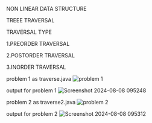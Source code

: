 NON LINEAR DATA STRUCTURE

TREEE TRAVERSAL 

TRAVERSAL TYPE

1.PREORDER TRAVERSAL

2.POSTORDER TRAVERSAL

3.INORDER TRAVERSAL

problem 1  as traverse.java
![problem 1](https://github.com/user-attachments/assets/02985cdc-8aef-448d-a095-68b2d2284ad1)

output for problem 1
![Screenshot 2024-08-08 095248](https://github.com/user-attachments/assets/1903fc72-5797-490d-b959-66de53df9082)

problem 2 as traverse2.java
![problem 2](https://github.com/user-attachments/assets/1f71013f-bc9f-428d-9b19-b74567fa7f12)

output for problem 2
![Screenshot 2024-08-08 095312](https://github.com/user-attachments/assets/e8da4d47-e4eb-45de-9cd4-927cf112ac7a)
